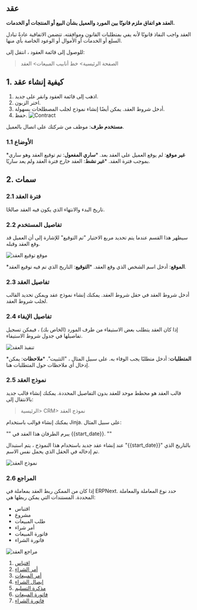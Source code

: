 ## عقد

**العقد هو اتفاق ملزم قانونًا بين المورد والعميل بشأن البيع أو المنتجات أو الخدمات.**

العقد واجب النفاذ قانونًا لأنه يفي بمتطلبات القانون وموافقته. تتضمن الاتفاقية عادةً تبادل السلع أو الخدمات أو الأموال أو الوعود الخاصة بأي منها.

للوصول إلى قائمة العقود ، انتقل إلى:

> الصفحة الرئيسية> خط أنابيب المبيعات> العقد

## 1. كيفية إنشاء عقد

1. اذهب إلى قائمة العقود وانقر على جديد.
2. اختر الزبون.
3. أدخل شروط العقد. يمكن أيضًا إنشاء نموذج لجلب المصطلحات بسهولة.
4. حفظ. ![Contract](https://docs.erpnext.com/files/contract.png)

**مستخدم طرف**: موظف من شركتك على اتصال بالعميل.

### 1.1 الأوضاع

***غير موقع**: لم يوقع العميل على العقد بعد.
***ساري المفعول**: تم توقيع العقد وهو ساري بموجب فترة العقد.
***غير نشط**: العقد خارج فترة العقد ولم يعد ساريًا.

## 2. سمات

### 2.1 فترة العقد

تاريخ البدء والانتهاء الذي يكون فيه العقد صالحًا.

### 2.2 تفاصيل المستخدم

سيظهر هذا القسم عندما يتم تحديد مربع الاختيار "تم التوقيع" للإشارة إلى أن العميل قد وقع العقد وقبله.

![موقع توقيع العقد](https://docs.erpnext.com/files/contract-signee.png)

***الموقع**: أدخل اسم الشخص الذي وقع العقد.
***التوقيع**: التاريخ الذي تم فيه توقيع العقد.

### 2.3 تفاصيل العقد

أدخل شروط العقد في حقل شروط العقد. يمكنك إنشاء نموذج عقد ويمكن تحديد القالب لجلب شروط العقد.

### 2.4 تفاصيل الإيفاء

إذا كان العقد يتطلب بعض الاستيفاء من طرف المورد (الخاص بك) ، فيمكن تسجيل تفاصيلها في جدول شروط الاستيفاء.

![تنفيذ العقد](https://docs.erpnext.com/files/contract-fulfilment.png)

***المتطلبات**: أدخل متطلبًا يجب الوفاء به. على سبيل المثال ، "التثبيت".
***ملاحظات**: يمكن إدخال أي ملاحظات حول المتطلبات هنا.

### 2.5 نموذج العقد

قالب العقد هو مخطط موحد للعقد بدون التفاصيل المحددة. يمكنك إنشاء قالب جديد بالانتقال إلى:

> الرئيسية> CRM> نموذج العقد

يمكنك إنشاء قوالب باستخدام Jinja. على سبيل المثال:

""
يبرم الطرفان هذا العقد في {{start_date}}.
""

عند إنشاء عقد جديد باستخدام هذا النموذج ، يتم استبدال "{{start_date}}" بالتاريخ الذي تم إدخاله في الحقل الذي يحمل نفس الاسم.

![نموذج العقد](https://docs.erpnext.com/files/contract-template-jinja.gif)

### 2.6 المراجع

إذا كان من الممكن ربط العقد بمعاملة في ERPNext. حدد نوع المعاملة والمعاملة المحددة. المستندات التي يمكن ربطها هي:

*   اقتباس
*   مشروع
*   طلب المبيعات
*   أمر شراء
*   فاتورة المبيعات
* فاتورة الشراء

![مراجع العقد](https://docs.erpnext.com/files/contract-reference.png)

1. [اقتباس](https://docs.erpnext.com/docs/v13/user/manual/en/selling/quotation)
2. [أمر الشراء](https://docs.erpnext.com/docs/v13/user/manual/en/buying/purchase-order)
3. [أمر المبيعات](https://docs.erpnext.com/docs/v13/user/manual/en/selling/sales-order)
4. [إيصال الشراء](https://docs.erpnext.com/docs/v13/user/manual/en/stock/purchase-receipt)
5. [مذكرة التسليم](https://docs.erpnext.com/docs/v13/user/manual/en/stock/delivery-note)
6. [فاتورة المبيعات](https://docs.erpnext.com/docs/v13/user/manual/en/accounts/sales-invoice)
7. [فاتورة الشراء](https://docs.erpnext.com/docs/v13/user/manual/en/accounts/purchase-invoice)